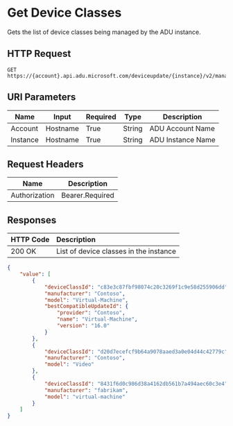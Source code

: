# Get Device Classes

Gets the list of device classes being managed by the ADU instance.

## HTTP Request

```http
GET https://{account}.api.adu.microsoft.com/deviceupdate/{instance}/v2/management/deviceclasses
```

## URI Parameters

Name|Input|Required|Type|Description
----|------|------|------|------|
Account| Hostname|True|String|ADU Account Name
Instance | Hostname|True|String|ADU Instance Name

## Request Headers

Name|Description
----|------|
Authorization| Bearer.Required

## Responses

|   HTTP Code   |   Description  |
| :--------- | :---- |
|  200 OK | List of device classes in the instance |

```json
{
    "value": [
        {
            "deviceClassId": "c83e3c87fbf98074c20c3269f1c9e58d255906dd",
            "manufacturer": "Contoso",
            "model": "Virtual-Machine",
            "bestCompatibleUpdateId": {
                "provider": "Contoso",
                "name": "Virtual-Machine",
                "version": "16.0"
            }
        },
        {
            "deviceClassId": "d20d7ecefcf9b64a9078aaed3a0e04d44c42779c",
            "manufacturer": "Contoso",
            "model": "Video"
        },
        {
            "deviceClassId": "8431f6d0c986d38a4162db561b7a494aec60c3e4",
            "manufacturer": "fabrikam",
            "model": "virtual-machine"
        }
    ]
}
```

